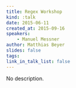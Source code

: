 ```yaml
---
title: Regex Workshop
kind: :talk
date: 2015-06-11
created_at: 2015-09-16
speakers:
    - Manuel Messner
author: Matthias Beyer
slides: false
tags:
link_in_talk_list: false
---
```


No description.


